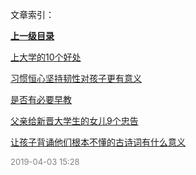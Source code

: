 文章索引：


**[上一级目录](/)**

[上大学的10个好处](/教育培养/上大学的10个好处.md)

[习惯恒心坚持韧性对孩子更有意义](/教育培养/习惯恒心坚持韧性对孩子更有意义.md)

[是否有必要早教](/教育培养/是否有必要早教.md)

[父亲给新晋大学生的女儿9个忠告](/教育培养/父亲给新晋大学生的女儿9个忠告.md)

[让孩子背诵他们根本不懂的古诗词有什么意义](/教育培养/让孩子背诵他们根本不懂的古诗词有什么意义.md)


<font size=2 color='grey'> 2019-04-03 15:28 </font>